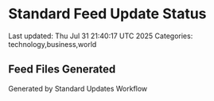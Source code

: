 # Standard Feed Update Status
Last updated: Thu Jul 31 21:40:17 UTC 2025
Categories: technology,business,world

## Feed Files Generated

Generated by Standard Updates Workflow
